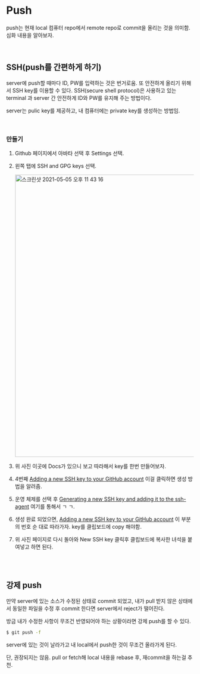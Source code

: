 # Push

push는 현재 local 컴퓨터 repo에서 remote repo로 commit을 올리는 것을 의미함. 심화 내용을 알아보자.

<br/>

## SSH(push를 간편하게 하기)

server에 push할 때마다 ID, PW를 입력하는 것은 번거로움. 또 안전하게 올리기 위해서 SSH key를 이용할 수 있다. SSH(secure shell protocol)은 사용하고 있는 terminal 과 server 간 안전하게 ID와 PW를 유지해 주는 방법이다.

server는 pulic key를 제공하고, 내 컴퓨터에는 private key를 생성하는 방법임.

<br/>

### 만들기

1. Github 페이지에서 아바타 선택 후 Settings 선택.

2. 왼쪽 탭에 SSH and GPG keys 선택.

   <img width="756" alt="스크린샷 2021-05-05 오후 11 43 16" src="https://user-images.githubusercontent.com/59427983/117159998-b8937480-adfb-11eb-8b22-c1ba9641a44f.png">

3. 위 사진 이곳에 Docs가 있으니 보고 따라해서 key를 한번 만들어보자.

4. 4번째 [Adding a new SSH key to your GitHub account](https://docs.github.com/en/github/authenticating-to-github/adding-a-new-ssh-key-to-your-github-account)  이걸 클릭하면 생성 방법을 알려줌.

5. 운영 체제를 선택 후 [Generating a new SSH key and adding it to the ssh-agent](https://docs.github.com/en/github/authenticating-to-github/generating-a-new-ssh-key-and-adding-it-to-the-ssh-agent) 여기를 통해서 ㄱ ㄱ.

6. 생성 완료 되었으면, [Adding a new SSH key to your GitHub account](https://docs.github.com/en/github/authenticating-to-github/adding-a-new-ssh-key-to-your-github-account) 이 부분의 번호 순 대로 따라가자. key를 클립보드에 copy 해야함.

7. 위 사진 페이지로 다시 돌아와 New SSH key 클릭후 클립보드에 복사한 녀석을 붙여넣고 하면 된다.

<br/>

<br/>

## 강제 push

만약 server에 있는 소스가 수정된 상태로 commit 되었고, 내가 pull 받지 않은 상태에서 동일한 파일을 수정 후 commit 한다면 server에서 reject가 떨어진다.

방금 내가 수정한 사항이 무조건 반영되어야 하는 상황이라면 강제 push를 할 수 있다.

```sh
$ git push -f
```

server에 있는 것이 날라가고 내 local에서 push한 것이 무조건 올라가게 된다.

단, 권장되지는 않음. pull or fetch해 local 내용을 rebase 후, 재commit을 하는걸 추천.